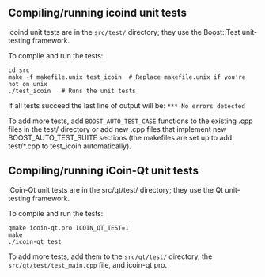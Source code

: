Compiling/running icoind unit tests
------------------------------------

icoind unit tests are in the `src/test/` directory; they
use the Boost::Test unit-testing framework.

To compile and run the tests:

	cd src
	make -f makefile.unix test_icoin  # Replace makefile.unix if you're not on unix
	./test_icoin   # Runs the unit tests

If all tests succeed the last line of output will be:
`*** No errors detected`

To add more tests, add `BOOST_AUTO_TEST_CASE` functions to the existing
.cpp files in the test/ directory or add new .cpp files that
implement new BOOST_AUTO_TEST_SUITE sections (the makefiles are
set up to add test/*.cpp to test_icoin automatically).


Compiling/running iCoin-Qt unit tests
---------------------------------------

iCoin-Qt unit tests are in the src/qt/test/ directory; they
use the Qt unit-testing framework.

To compile and run the tests:

	qmake icoin-qt.pro ICOIN_QT_TEST=1
	make
	./icoin-qt_test

To add more tests, add them to the `src/qt/test/` directory,
the `src/qt/test/test_main.cpp` file, and icoin-qt.pro.
